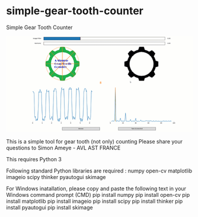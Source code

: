 # simple-gear-tooth-counter
Simple Gear Tooth Counter

![simple-gear-tooth-counter Demo](demo/demo.gif)

This is a simple tool for gear tooth (not only) counting
Please share your questions to Simon Ameye - AVL AST FRANCE

This requires Python 3

Following standard Python libraries are required :
numpy
open-cv
matplotlib
imageio
scipy
thinker
pyautogui
skimage

For Windows inatallation, please copy and paste the following text in your Windows command prompt (CMD)
pip install numpy
pip install open-cv
pip install matplotlib
pip install imageio
pip install scipy
pip install thinker
pip install pyautogui
pip install skimage
